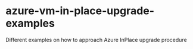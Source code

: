 # azure-vm-in-place-upgrade-examples
Different examples on how to approach Azure InPlace upgrade procedure
